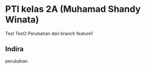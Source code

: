 # PTI kelas 2A (Muhamad Shandy Winata)

Test
Test2
Perubahan dari branch feature1

## Indira
perubahan
